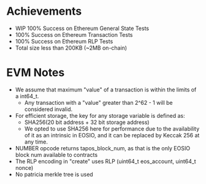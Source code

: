 # Achievements
- WIP 100% Success on Ethereum General State Tests
- 100% Success on Ethereum Transaction Tests
- 100% Success on Ethereum RLP Tests
- Total size less than 200KB (~2MB on-chain)

# EVM Notes
- We assume that maximum "value" of a transaction is within the limits of a int64_t.
  - Any transaction with a "value" greater than 2^62 - 1 will be considered invalid.
- For efficient storage, the key for any storage variable is defined as:
  - SHA256(20 bit address + 32 bit storage address)
  - We opted to use SHA256 here for performance due to the availability of it as an intrinsic in EOSIO, and it can be replaced by Keccak 256 at any time.
- NUMBER opcode returns tapos_block_num, as that is the only EOSIO block num available to contracts
- The RLP encoding in "create" uses RLP (uint64_t eos_account, uint64_t nonce)
- No patricia merkle tree is used
